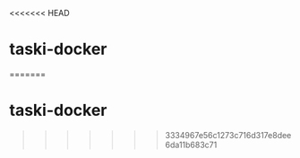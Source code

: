 <<<<<<< HEAD
# taski-docker


=======
# taski-docker
>>>>>>> 3334967e56c1273c716d317e8dee6da11b683c71
